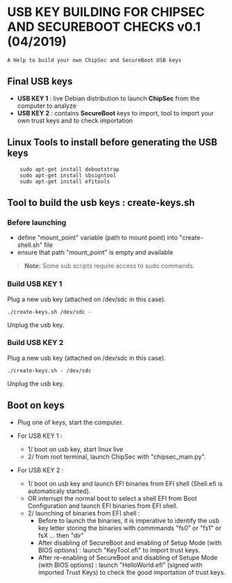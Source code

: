 # USB KEY BUILDING FOR CHIPSEC AND SECUREBOOT CHECKS  v0.1 (04/2019)
```
A Help to build your own ChipSec and SecureBoot USB keys
```


## Final USB keys
   - **USB KEY 1** : live Debian distribution to launch **ChipSec** from the computer to analyze
   - **USB KEY 2** : contains **SecureBoot** keys to import, tool to import your own trust keys and to check importation

## Linux Tools to install before generating the USB keys
~~~
	sudo apt-get install debootstrap
	sudo apt-get install sbsigntool
	sudo apt-get install efitools
~~~

## Tool to build the usb keys : create-keys.sh
### Before launching 
   - define "mount_point" variable (path to mount point) into "create-shell.sh" file
   - ensure that path "mount_point" is empty and available

> **Note:**
Some sub scripts require access to sudo commands.
>

### Build USB KEY 1
Plug a new usb key (attached on /dev/sdc in this case).

~~~
./create-keys.sh /dev/sdc -
~~~

Unplug the usb key.


### Build USB KEY 2
Plug a new usb key (attached on /dev/sdc in this case).

~~~
./create-keys.sh - /dev/sdc
~~~

Unplug the usb key.

## Boot on keys
   - Plug one of keys, start the computer.
   
   - For USB KEY 1 : 
      - 1/ boot on usb key, start linux live
      - 2/ from root terminal, launch ChipSec with "chipsec_main.py".

   - For USB KEY 2 :
      - 1/ boot on usb key and launch EFI binaries from EFI shell (Shell.efi is automaticaly started).
      - OR interrupt the normal boot to select a shell EFI from Boot Configuration and launch EFI binaries from EFI shell.
      - 2/ launching of binaries from EFI shell :
      	 - Before to launch the binaries, it is imperative to identify the usb key letter storing the binaries with commmands "fs0" or "fs1" or fsX ... then "dir"
         - After disabling of SecureBoot and enabling of Setup Mode (with BIOS options) : launch "KeyTool.efi" to import trust keys.
         - After re-enabling of SecureBoot and disabling of Setupe Mode (with BIOS options) : launch "HelloWorld.efi" (signed with imported Trust Keys) to check the good importation of trust keys.